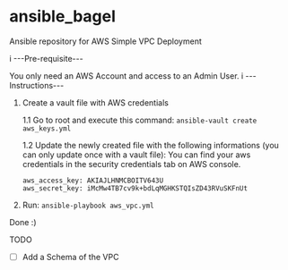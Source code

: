 
# ansible_bagel


Ansible repository for AWS Simple VPC Deployment

i
---Pre-requisite---

You only need an AWS Account and access to an Admin User.
i
---Instructions---

1. Create a vault file with AWS credentials

    1.1 Go to root and execute this command:  `ansible-vault create aws_keys.yml`
        
    1.2 Update the newly created file with the following informations (you can only update once with a vault file):
    You can find your aws credentials in the security credentials tab on AWS console.

       aws_access_key: AKIAJLHNMCBOITV643U
       aws_secret_key: iMcMw4TB7cv9k+bdLqMGHKSTQIsZD43RVuSKFnUt

2.  Run: `ansible-playbook aws_vpc.yml`

Done :) 


TODO

- [ ] Add a Schema of the VPC 



